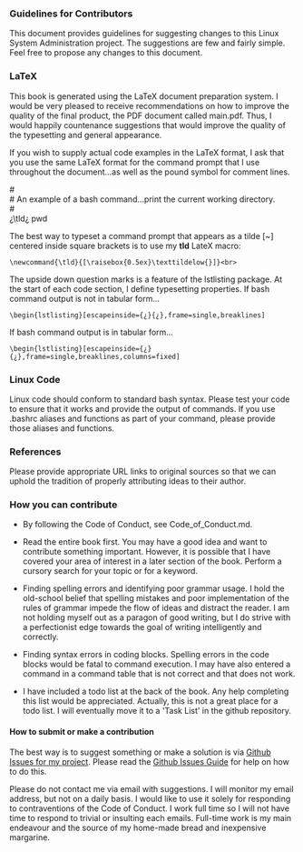 ### Guidelines for Contributors

This document provides guidelines for suggesting changes to this Linux System Administration project. The suggestions are few and fairly simple. Feel free to propose any changes to this document.

### LaTeX

This book is generated using the LaTeX document preparation system. I would be very pleased to receive recommendations on how to improve the quality of the final product, the PDF document called main.pdf. Thus, I would happily countenance suggestions that would improve the quality of the typesetting and general appearance.

If you wish to supply actual code examples in the LaTeX format, I ask that you use the same LaTeX format for the command prompt that I use throughout the document...as well as the pound symbol for comment lines.

&#35;<br>
&#35; An example of a bash command...print the current working directory.<br>
&#35;<br>
&#191;\tld&#191; pwd<br>

The best way to typeset a command prompt that appears as a tilde [~] centered inside square brackets is to use my **tld** LateX macro: 
```
\newcommand{\tld}{[\raisebox{0.5ex}\texttildelow{}]}<br>
```

The upside down question marks is a feature of the lstlisting package. At the start of each code section, I define typesetting properties. If bash command output is not in tabular form...<br>
```
\begin{lstlisting}[escapeinside={¿}{¿},frame=single,breaklines]
```
If bash command output is in tabular form...<br>
```
\begin{lstlisting}[escapeinside={¿}{¿},frame=single,breaklines,columns=fixed]
```
### Linux Code

Linux code should conform to standard bash syntax. Please test your code to ensure that it works and provide the output of commands. If you use .bashrc aliases and functions as part of your command, please provide those aliases and functions.

### References

Please provide appropriate URL links to original sources so that we can uphold the tradition of properly attributing ideas to their author.

### How you can contribute

* By following the Code of Conduct, see Code_of_Conduct.md.

* Read the entire book first. You may have a good idea and want to contribute something important. However, it is possible that I have covered your area of interest in a later section of the book. Perform a cursory search for your topic or for a keyword.

* Finding spelling errors and identifying poor grammar usage. I hold the old-school belief that spelling mistakes and poor implementation of the rules of grammar impede the flow of ideas and distract the reader. I am not holding myself out as a paragon of good writing, but I do strive with a perfectionist edge towards the goal of writing intelligently and correctly.

* Finding syntax errors in coding blocks. Spelling errors in the code blocks would be fatal to command execution. I may have also entered a command in a command table that is not correct and that does not work. 

* I have included a todo list at the back of the book. Any help completing this list would be appreciated. Actually, this is not a great place for a todo list. I will eventually move it to a 'Task List' in the github repository.

#### How to submit or make a contribution

The best way is to suggest something or make a solution is via [Github Issues for my project](https://github.com/murraydavis/Linux-System-Administration/issues). Please read the [Github Issues Guide](https://guides.github.com/features/issues/) for help on how to do this.

Please do not contact me via email with suggestions. I will monitor my email address, but not on a daily basis. I would like to use it solely for responding to contraventions of the Code of Conduct. I work full time so I will not have time to respond to trivial or insulting each emails. Full-time work is my main endeavour and the source of my home-made bread and inexpensive margarine.







